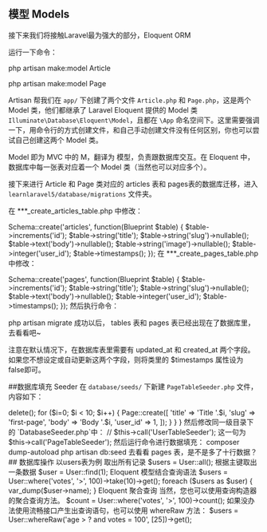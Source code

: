 ## 模型 Models
接下来我们将接触Laravel最为强大的部分，Eloquent ORM

运行一下命令：

php artisan make:model Article

php artisan make:model Page

Artisan 帮我们在 `app/` 下创建了两个文件 `Article.php` 和 `Page.php`，这是两个 Model 类，他们都继承了 Laravel Eloquent 提供的 Model 类 `Illuminate\Database\Eloquent\Model`，且都在 `\App` 命名空间下。这里需要强调一下，用命令行的方式创建文件，和自己手动创建文件没有任何区别，你也可以尝试自己创建这两个 Model 类。

Model 即为 MVC 中的 M，翻译为 模型，负责跟数据库交互。在 Eloquent 中，数据库中每一张表对应着一个 Model 类（当然也可以对应多个）。

接下来进行 Article 和 Page 类对应的 articles 表和 pages表的数据库迁移，进入 `learnlaravel5/database/migrations` 文件夹。

在 ***_create_articles_table.php 中修改：

Schema::create('articles', function(Blueprint $table)
{
	$table->increments('id');
	$table->string('title');
	$table->string('slug')->nullable();
	$table->text('body')->nullable();
	$table->string('image')->nullable();
	$table->integer('user_id');
	$table->timestamps();
});
在 ***_create_pages_table.php 中修改：

Schema::create('pages', function(Blueprint $table)
{
	$table->increments('id');
	$table->string('title');
	$table->string('slug')->nullable();
	$table->text('body')->nullable();
	$table->integer('user_id');
	$table->timestamps();
});
然后执行命令：

php artisan migrate
成功以后， tables 表和 pages 表已经出现在了数据库里，去看看吧~

注意在默认情况下，在数据库表里需要有 updated_at 和 created_at 两个字段。如果您不想设定或自动更新这两个字段，则将类里的 $timestamps 属性设为 false即可。


##数据库填充 Seeder
在 `database/seeds/` 下新建 `PageTableSeeder.php` 文件，内容如下：

<?php

use Illuminate\Database\Seeder;
use App\Page;

class PageTableSeeder extends Seeder {

  public function run()
  {
    DB::table('pages')->delete();

    for ($i=0; $i < 10; $i++) {
      Page::create([
        'title'   => 'Title '.$i,
        'slug'    => 'first-page',
        'body'    => 'Body '.$i,
        'user_id' => 1,
      ]);
    }
  }

}
然后修改同一级目录下的 `DatabaseSeeder.php`中：

// $this->call('UserTableSeeder');
这一句为

$this->call('PageTableSeeder');
然后运行命令进行数据填充：

composer dump-autoload

php artisan db:seed
去看看 pages 表，是不是多了十行数据？

## 数据库操作
以users表为例

取出所有记录

$users = User::all();

根据主键取出一条数据

$user = User::find(1);

Eloquent 模型结合查询语法

$users = User::where('votes', '>', 100)->take(10)->get();

foreach ($users as $user)
{
    var_dump($user->name);
}
Eloquent 聚合查询

当然，您也可以使用查询构造器的聚合查询方法。

$count = User::where('votes', '>', 100)->count();
如果没办法使用流畅接口产生出查询语句，也可以使用 whereRaw 方法：

$users = User::whereRaw('age > ? and votes = 100', [25])->get();